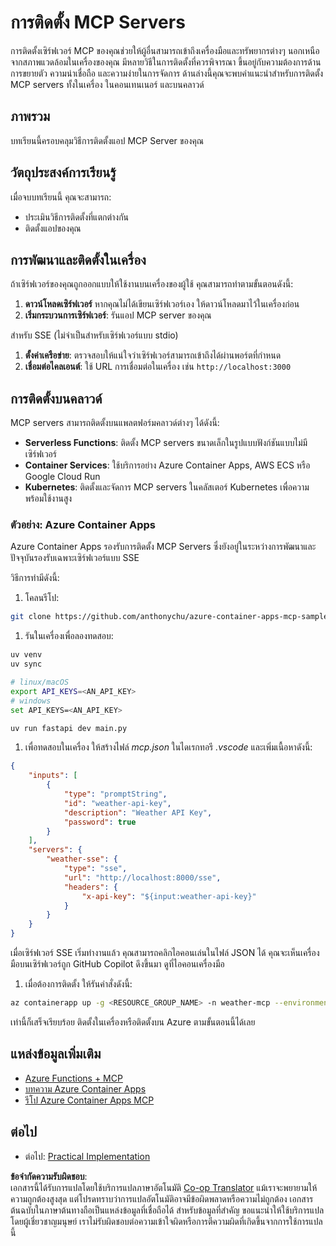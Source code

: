 <!--
CO_OP_TRANSLATOR_METADATA:
{
  "original_hash": "1d9dc83260576b76f272d330ed93c51f",
  "translation_date": "2025-07-13T22:08:59+00:00",
  "source_file": "03-GettingStarted/09-deployment/README.md",
  "language_code": "th"
}
-->
# การติดตั้ง MCP Servers

การติดตั้งเซิร์ฟเวอร์ MCP ของคุณช่วยให้ผู้อื่นสามารถเข้าถึงเครื่องมือและทรัพยากรต่างๆ นอกเหนือจากสภาพแวดล้อมในเครื่องของคุณ มีหลายวิธีในการติดตั้งที่ควรพิจารณา ขึ้นอยู่กับความต้องการด้านการขยายตัว ความน่าเชื่อถือ และความง่ายในการจัดการ ด้านล่างนี้คุณจะพบคำแนะนำสำหรับการติดตั้ง MCP servers ทั้งในเครื่อง ในคอนเทนเนอร์ และบนคลาวด์

## ภาพรวม

บทเรียนนี้ครอบคลุมวิธีการติดตั้งแอป MCP Server ของคุณ

## วัตถุประสงค์การเรียนรู้

เมื่อจบบทเรียนนี้ คุณจะสามารถ:

- ประเมินวิธีการติดตั้งที่แตกต่างกัน
- ติดตั้งแอปของคุณ

## การพัฒนาและติดตั้งในเครื่อง

ถ้าเซิร์ฟเวอร์ของคุณถูกออกแบบให้ใช้งานบนเครื่องของผู้ใช้ คุณสามารถทำตามขั้นตอนดังนี้:

1. **ดาวน์โหลดเซิร์ฟเวอร์** หากคุณไม่ได้เขียนเซิร์ฟเวอร์เอง ให้ดาวน์โหลดมาไว้ในเครื่องก่อน
1. **เริ่มกระบวนการเซิร์ฟเวอร์**: รันแอป MCP server ของคุณ

สำหรับ SSE (ไม่จำเป็นสำหรับเซิร์ฟเวอร์แบบ stdio)

1. **ตั้งค่าเครือข่าย**: ตรวจสอบให้แน่ใจว่าเซิร์ฟเวอร์สามารถเข้าถึงได้ผ่านพอร์ตที่กำหนด
1. **เชื่อมต่อไคลเอนต์**: ใช้ URL การเชื่อมต่อในเครื่อง เช่น `http://localhost:3000`

## การติดตั้งบนคลาวด์

MCP servers สามารถติดตั้งบนแพลตฟอร์มคลาวด์ต่างๆ ได้ดังนี้:

- **Serverless Functions**: ติดตั้ง MCP servers ขนาดเล็กในรูปแบบฟังก์ชันแบบไม่มีเซิร์ฟเวอร์
- **Container Services**: ใช้บริการอย่าง Azure Container Apps, AWS ECS หรือ Google Cloud Run
- **Kubernetes**: ติดตั้งและจัดการ MCP servers ในคลัสเตอร์ Kubernetes เพื่อความพร้อมใช้งานสูง

### ตัวอย่าง: Azure Container Apps

Azure Container Apps รองรับการติดตั้ง MCP Servers ซึ่งยังอยู่ในระหว่างการพัฒนาและปัจจุบันรองรับเฉพาะเซิร์ฟเวอร์แบบ SSE

วิธีการทำมีดังนี้:

1. โคลนรีโป:

  ```sh
  git clone https://github.com/anthonychu/azure-container-apps-mcp-sample.git
  ```

1. รันในเครื่องเพื่อลองทดสอบ:

  ```sh
  uv venv
  uv sync

  # linux/macOS
  export API_KEYS=<AN_API_KEY>
  # windows
  set API_KEYS=<AN_API_KEY>

  uv run fastapi dev main.py
  ```

1. เพื่อทดสอบในเครื่อง ให้สร้างไฟล์ *mcp.json* ในไดเรกทอรี *.vscode* และเพิ่มเนื้อหาดังนี้:

  ```json
  {
      "inputs": [
          {
              "type": "promptString",
              "id": "weather-api-key",
              "description": "Weather API Key",
              "password": true
          }
      ],
      "servers": {
          "weather-sse": {
              "type": "sse",
              "url": "http://localhost:8000/sse",
              "headers": {
                  "x-api-key": "${input:weather-api-key}"
              }
          }
      }
  }
  ```

  เมื่อเซิร์ฟเวอร์ SSE เริ่มทำงานแล้ว คุณสามารถคลิกไอคอนเล่นในไฟล์ JSON ได้ คุณจะเห็นเครื่องมือบนเซิร์ฟเวอร์ถูก GitHub Copilot ดึงขึ้นมา ดูที่ไอคอนเครื่องมือ

1. เมื่อต้องการติดตั้ง ให้รันคำสั่งดังนี้:

  ```sh
  az containerapp up -g <RESOURCE_GROUP_NAME> -n weather-mcp --environment mcp -l westus --env-vars API_KEYS=<AN_API_KEY> --source .
  ```

เท่านี้ก็เสร็จเรียบร้อย ติดตั้งในเครื่องหรือติดตั้งบน Azure ตามขั้นตอนนี้ได้เลย

## แหล่งข้อมูลเพิ่มเติม

- [Azure Functions + MCP](https://learn.microsoft.com/en-us/samples/azure-samples/remote-mcp-functions-dotnet/remote-mcp-functions-dotnet/)
- [บทความ Azure Container Apps](https://techcommunity.microsoft.com/blog/appsonazureblog/host-remote-mcp-servers-in-azure-container-apps/4403550)
- [รีโป Azure Container Apps MCP](https://github.com/anthonychu/azure-container-apps-mcp-sample)

## ต่อไป

- ต่อไป: [Practical Implementation](../../04-PracticalImplementation/README.md)

**ข้อจำกัดความรับผิดชอบ**:  
เอกสารนี้ได้รับการแปลโดยใช้บริการแปลภาษาอัตโนมัติ [Co-op Translator](https://github.com/Azure/co-op-translator) แม้เราจะพยายามให้ความถูกต้องสูงสุด แต่โปรดทราบว่าการแปลอัตโนมัติอาจมีข้อผิดพลาดหรือความไม่ถูกต้อง เอกสารต้นฉบับในภาษาต้นทางถือเป็นแหล่งข้อมูลที่เชื่อถือได้ สำหรับข้อมูลที่สำคัญ ขอแนะนำให้ใช้บริการแปลโดยผู้เชี่ยวชาญมนุษย์ เราไม่รับผิดชอบต่อความเข้าใจผิดหรือการตีความผิดที่เกิดขึ้นจากการใช้การแปลนี้